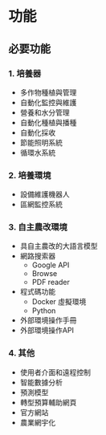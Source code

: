 <!--
 * @Author: hibana2077 hibana2077@gmail.com
 * @Date: 2023-12-12 08:35:24
 * @LastEditors: hibana2077 hibana2077@gmaill.com
 * @LastEditTime: 2024-01-24 13:32:46
 * @FilePath: \smart_hydroponic_farm\doc\function.md
 * @Description: This is a function file.
-->
# 功能

## 必要功能

### 1. 培養器

- 多作物種植與管理
- 自動化監控與維護
- 營養和水分管理
- 自動化種植與播種
- 自動化採收
- 節能照明系統
- 循環水系統

### 2. 培養環境

- 設備維護機器人
- 區網監控系統

### 3. 自主農改環境

- 具自主農改的大語言模型
- 網路搜索器
    - Google API
    - Browse
    - PDF reader
- 程式碼功能
    - Docker 虛擬環境
    - Python
- 外部環境操作手冊
- 外部環境操作API

### 4. 其他

- 使用者介面和遠程控制
- 智能數據分析
- 預測模型
- 轉型預算輔助網頁
- 官方網站
- 農業網宇化
